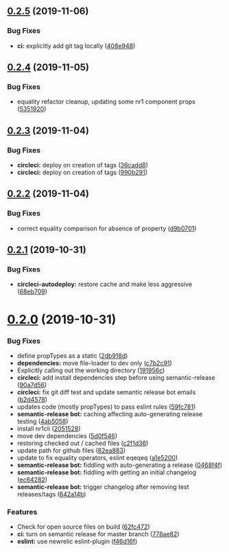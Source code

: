 ## [0.2.5](https://github.com/newrelic/nr1-customer-journey/compare/v0.2.4...v0.2.5) (2019-11-06)


### Bug Fixes

* **ci:** explicitly add git tag locally ([408e948](https://github.com/newrelic/nr1-customer-journey/commit/408e948c12e7ef2146e774148d55106a0f23e554))

## [0.2.4](https://github.com/newrelic/nr1-customer-journey/compare/v0.2.3...v0.2.4) (2019-11-05)


### Bug Fixes

* equality refactor cleanup, updating some nr1 component props ([5351920](https://github.com/newrelic/nr1-customer-journey/commit/535192051b0f04c79c9dc7371307dd467d3893ce))

## [0.2.3](https://github.com/newrelic/nr1-customer-journey/compare/v0.2.2...v0.2.3) (2019-11-04)


### Bug Fixes

* **circleci:** deploy on creation of tags ([36cadd8](https://github.com/newrelic/nr1-customer-journey/commit/36cadd8d65807e0f05d2e635ec3e4ed70585d929))
* **circleci:** deploy on creation of tags ([990b291](https://github.com/newrelic/nr1-customer-journey/commit/990b291ea9e7067743ed069409504dcd0fff8f4e))

## [0.2.2](https://github.com/newrelic/nr1-customer-journey/compare/v0.2.1...v0.2.2) (2019-11-04)


### Bug Fixes

* correct equality comparison for absence of property ([d9b0701](https://github.com/newrelic/nr1-customer-journey/commit/d9b070196ccf87fc423e7dff7c1a4219058a3405))

## [0.2.1](https://github.com/newrelic/nr1-customer-journey/compare/v0.2.0...v0.2.1) (2019-10-31)


### Bug Fixes

* **circleci-autodeploy:** restore cache and make less aggressive ([68eb709](https://github.com/newrelic/nr1-customer-journey/commit/68eb70981e0fbf06a18ba2256adb55163c4cec30))

# [0.2.0](https://github.com/newrelic/nr1-customer-journey/compare/v0.1.8...v0.2.0) (2019-10-31)


### Bug Fixes

* define propTypes as a static ([2db918d](https://github.com/newrelic/nr1-customer-journey/commit/2db918dca4e33b6bf2d9bdd9b6acd5e134f0e388))
* **dependencies:** move file-loader to dev only ([c7b2c91](https://github.com/newrelic/nr1-customer-journey/commit/c7b2c912a1c7931365a9cd17f0e9c7403fa9a4d2))
* Explicitly calling out the working directory ([191956c](https://github.com/newrelic/nr1-customer-journey/commit/191956c4c11953b5cd0934fb0edf0bd2eb59919d))
* **circleci:** add install dependencies step before using semantic-release ([90a7d56](https://github.com/newrelic/nr1-customer-journey/commit/90a7d562c10c09f3a2afde3d556cc7d2067acc20))
* **circleci:** fix git diff test and update semantic release bot emails ([b2d4578](https://github.com/newrelic/nr1-customer-journey/commit/b2d45786c396b6e80cc5af4f53c7702dfb8d9d50))
* updates code (mostly propTypes) to pass eslint rules ([59fc781](https://github.com/newrelic/nr1-customer-journey/commit/59fc7813e3405ef813a751e2ac10a90345148b5e))
* **semantic-release bot:** caching affecting auto-generating release testing ([4ab5058](https://github.com/newrelic/nr1-customer-journey/commit/4ab5058367b831469468a0a2bb1e929d726be409))
* install nr1cli ([2051528](https://github.com/newrelic/nr1-customer-journey/commit/2051528db12f122ea60b335e651272af6d79c117))
* move dev dependencies ([5d0f546](https://github.com/newrelic/nr1-customer-journey/commit/5d0f54642e6099234fbcae4f2e1e80e03a9370a3))
* restoring checked out / cached files ([c2f1d36](https://github.com/newrelic/nr1-customer-journey/commit/c2f1d36dad6a0b0f8a75a95949ff183c12e6b5bd))
* update path for github files ([82ea883](https://github.com/newrelic/nr1-customer-journey/commit/82ea883389ed7c3d5e42cff9e305191fc430b6fb))
* update to fix equality operators, eslint eqeqeq ([a1e5200](https://github.com/newrelic/nr1-customer-journey/commit/a1e520080d8eaae461cf8b049649762d52db30e6))
* **semantic-release bot:** fiddling with auto-generating a release ([0468f4f](https://github.com/newrelic/nr1-customer-journey/commit/0468f4f786c9a1b96b8db9a84ef67285316f8ff2))
* **semantic-release bot:** fiddling with getting an initial changelog ([ec64282](https://github.com/newrelic/nr1-customer-journey/commit/ec642829708eff49b8065176c817a764a91b7f5d))
* **semantic-release bot:** trigger changelog after removing test releases/tags ([642a14b](https://github.com/newrelic/nr1-customer-journey/commit/642a14bac1f417e960fb6ee20c8aa2850673955a))


### Features

* Check for open source files on build ([62fc472](https://github.com/newrelic/nr1-customer-journey/commit/62fc4725bfb65534ffd6ad57bcbd7e0448db0413))
* **ci:** turn on semantic release for master branch ([778ae82](https://github.com/newrelic/nr1-customer-journey/commit/778ae821bf92c61e753d6b9c6417f9482e68ca3b))
* **eslint:** use newrelic eslint-plugin ([f46d16f](https://github.com/newrelic/nr1-customer-journey/commit/f46d16f390b1c7545db39bd7b58289e23c692ad2))
